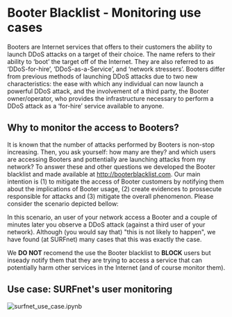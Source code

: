 # Booter Blacklist - Monitoring use cases
Booters are Internet services that offers to their customers the ability to launch DDoS attacks on a target of their choice. The name refers to their ability to ‘boot’ the target off of the Internet. They are also referred to as ‘DDoS-for-hire’, ‘DDoS-as-a-Service’, and ‘network stressers’. Booters differ from previous methods of launching DDoS attacks due to two new characteristics: the ease with which any individual can now launch a powerful DDoS attack, and the involvement of a third party, the Booter owner/operator, who provides the infrastructure necessary to perform a DDoS attack as a ‘for-hire’ service available to anyone.

## Why to monitor the access to Booters?
It is known that the number of attacks performed by Booters is non-stop increasing. Then, you ask yourself: how many are they? and which users are accessing Booters and pottentially are launching attacks from my network? To answer these and other questions we developed the Booter blacklist and made available at http://booterblacklist.com. Our main intention is (1) to mitigate the access of Booter customers by notifying them about the implications of Booter usage, (2) create evidences to prossecute responsible for attacks and (3) mitigate the overall phenomenon. Please consider the scenario depicted bellow: 


In this scenario, an user of your network access a Booter and a couple of minutes later you observe a DDoS attack (against a third user of your network). Although (you would say that) "this is not likely to happen", we have found (at SURFnet) many cases that this was exactly the case.

We **DO NOT** recomend the use the Booter blacklist to **BLOCK** users but inseady notify them that they are trying to access a service that can potentially harm other services in the Internet (and of course monitor them). 

## Use case: SURFnet's user monitoring
![surfnet_use_case.ipynb](sufnetfigs/surfnet_case_analysis.ipynb)
